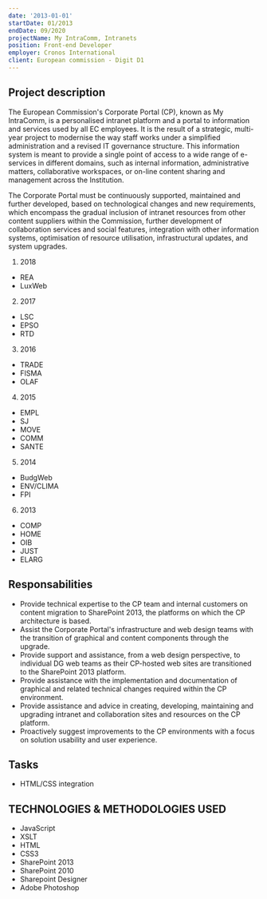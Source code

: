 ```yaml
---
date: '2013-01-01'
startDate: 01/2013
endDate: 09/2020
projectName: My IntraComm, Intranets
position: Front-end Developer
employer: Cronos International
client: European commission - Digit D1
---
```


## Project description

The European Commission's Corporate Portal (CP), known as My IntraComm, is a personalised intranet platform and a portal to information and services used by all EC employees. It is the result of a strategic, multi-year project to modernise the way staff works under a simplified administration and a revised IT governance structure. This information system is meant to provide a single point of access to a wide range of e-services in different domains, such as internal information, administrative matters, collaborative workspaces, or on-line content sharing and management across the Institution.

The Corporate Portal must be continuously supported, maintained and further developed, based on technological changes and new requirements, which encompass the gradual inclusion of intranet resources from other content suppliers within the Commission, further development of collaboration services and social features, integration with other information systems, optimisation of resource utilisation, infrastructural updates, and system upgrades.

1. 2018

- REA
- LuxWeb

2. 2017

- LSC
- EPSO
- RTD

3. 2016

- TRADE
- FISMA
- OLAF

4. 2015

- EMPL
- SJ
- MOVE
- COMM
- SANTE

5. 2014

- BudgWeb
- ENV/CLIMA
- FPI

6. 2013

- COMP
- HOME
- OIB
- JUST
- ELARG

## Responsabilities

- Provide technical expertise to the CP team and internal customers on content migration to SharePoint 2013, the platforms on which the CP architecture is based.
- Assist the Corporate Portal's infrastructure and web design teams with the transition of graphical and content components through the upgrade.
- Provide support and assistance, from a web design perspective, to individual DG web teams as their CP-hosted web sites are transitioned to the SharePoint 2013 platform.
- Provide assistance with the implementation and documentation of graphical and related technical changes required within the CP environment.
- Provide assistance and advice in creating, developing, maintaining and upgrading intranet and collaboration sites and resources on the CP platform.
- Proactively suggest improvements to the CP environments with a focus on solution usability and user experience.


## Tasks

- HTML/CSS integration

## TECHNOLOGIES & METHODOLOGIES USED 

-  JavaScript
-  XSLT
-  HTML
-  CSS3
-  SharePoint 2013
-  SharePoint 2010
-  Sharepoint Designer
-  Adobe Photoshop